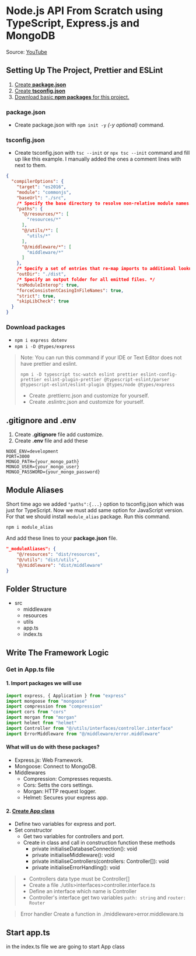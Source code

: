 # Node.js API From Scratch using TypeScript, Express.js and MongoDB

Source: [YouTube][youTubeUrl]

## Setting Up The Project, Prettier and ESLint

1. [Create **package.json**](#packagejson)
2. [Create **tsconfig.json**](#tsconfigjson)
3. [Download basic **npm packages** for this project.](#download-packages)

### package.json

* Create package.json with ```npm init -y``` _(-y optional)_ command.

### tsconfig.json

* Create tsconfig.json with ```tsc --init``` or ```npx tsc --init``` command and fill up like this example. I manually
  added the ones a comment lines with next to them.

```json lines
{
  "compilerOptions": {
    "target": "es2016",
    "module": "commonjs",
    "baseUrl": "./src",
    /* Specify the base directory to resolve non-relative module names. */
    "paths": {
      "@/resources/*": [
        "resources/*"
      ],
      "@/utils/*": [
        "utils/*"
      ],
      "@/middleware/*": [
        "middleware/*"
      ]
    },
    /* Specify a set of entries that re-map imports to additional lookup locations.*/
    "outDir": "./dist",
    /* Specify an output folder for all emitted files. */
    "esModuleInterop": true,
    "forceConsistentCasingInFileNames": true,
    "strict": true,
    "skipLibCheck": true
  }
}
```

### Download packages

* ```npm i express dotenv```
* ```npm i -D @types/express```

> Note: You can run this command if your IDE or Text Editor does not have prettier and eslint.
> ```
> npm i -D typescript tsc-watch eslint prettier eslint-config-prettier eslint-plugin-prettier @typescript-eslint/parser @typescript-eslint/eslint-plugin @types/node @types/express
> ```
> * Create .prettierrc.json and customize for yourself.
> * Create .eslintrc.json and customize for yourself.

## .gitignore and .env

1. Create **.gitignore** file add customize.
2. Create **.env** file and add these
```dotenv
NODE_ENV=development
PORT=3000
MONGO_PATH={your_mongo_path}
MONGO_USER={your_mongo_user}
MONGO_PASSWORD={your_mongo_password}
```

## Module Aliases
Short time ago we added ```"paths":{...}``` option to tsconfig.json which was just for TypeScript. Now we must add same option for JavaScript version. For that we should install ```module_alias``` package. Run this command.

```
npm i module_alias
```

And add these lines to your **package.json** file.

```json
"_moduleAliases": {
    "@/resources": "dist/resources",
    "@/utils": "dist/utils",
    "@/middleware": "dist/middleware"
}
```

## Folder Structure

* src
  * middleware
  * resources
  * utils
  * app.ts
  * index.ts

## Write The Framework Logic

### Get in App.ts file

#### 1. Import packages we will use
```typescript
import express, { Application } from "express" 
import mongoose from "mongoose"
import compression from "compression"
import cors from "cors"
import morgan from "morgan"
import helmet from "helmet"
import Controller from "@/utils/interfaces/controller.interface"
import ErrorMiddleware from "@/middleware/error.middleware"
```

#### What will us do with these packages?

* Express.js: Web Framework.
* Mongoose: Connect to MongoDB.
* Middlewares
  * Compression: Compresses requests.
  * Cors: Setts the cors settings.
  * Morgan: HTTP request logger.
  * Helmet: Secures your express app.

#### 2. [Create App class](./src/app.ts)

* Define two variables for express and port.
* Set constructor
  * Get two variables for controllers and port.
  * Create in class and call in construction function these methods
    * private initialiseDatabaseConnection(): void
    * private initialiseMiddleware(): void
    * private initialiseControllers(controllers: Controller[]): void
    * private initialiseErrorHandling(): void

> * Controllers data type must be Controller[]
> * Create a file ./utils>interfaces>controller.interface.ts
> * Define an interface which name is Controller
> * Controller's interface get two variables ```path: string``` and ```router: Router```

> Error handler
> Create a function in ./middleware>error.middleware.ts

## Start app.ts

in the index.ts file we are going to start App class



[//]: # (URLs)

[youTubeUrl]: https://www.youtube.com/playlist?list=PLfHWiTTUTVXfbwpJcIE6AwgCOaC5gWNOe